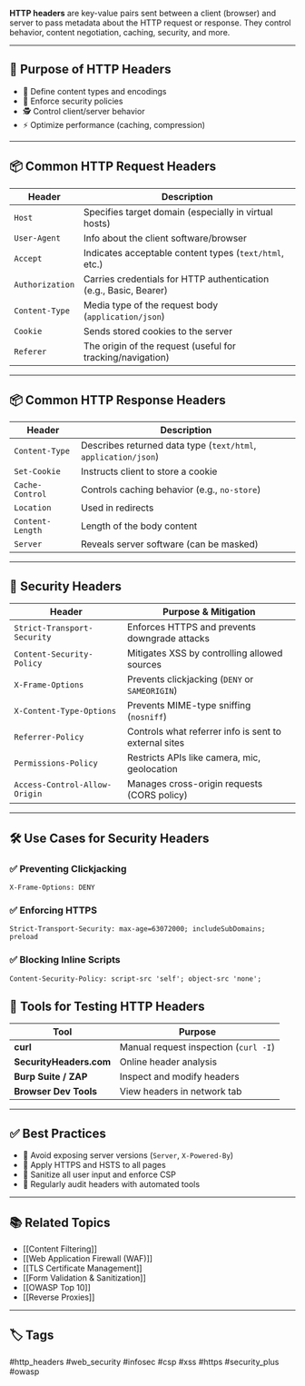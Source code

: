 **HTTP headers** are key-value pairs sent between a client (browser) and server to pass metadata about the HTTP request or response. They control behavior, content negotiation, caching, security, and more.

---

## 🎯 Purpose of HTTP Headers

- 📄 Define content types and encodings
- 🔐 Enforce security policies
- 🕵️ Control client/server behavior
- ⚡ Optimize performance (caching, compression)

---

## 📦 Common HTTP Request Headers

| Header                | Description                                           |
|------------------------|-------------------------------------------------------|
| `Host`                 | Specifies target domain (especially in virtual hosts) |
| `User-Agent`           | Info about the client software/browser                |
| `Accept`               | Indicates acceptable content types (`text/html`, etc.)|
| `Authorization`        | Carries credentials for HTTP authentication (e.g., Basic, Bearer) |
| `Content-Type`         | Media type of the request body (`application/json`)   |
| `Cookie`               | Sends stored cookies to the server                    |
| `Referer`              | The origin of the request (useful for tracking/navigation) |

---

## 📦 Common HTTP Response Headers

| Header                  | Description                                             |
|--------------------------|---------------------------------------------------------|
| `Content-Type`           | Describes returned data type (`text/html`, `application/json`) |
| `Set-Cookie`             | Instructs client to store a cookie                      |
| `Cache-Control`          | Controls caching behavior (e.g., `no-store`)            |
| `Location`               | Used in redirects                                       |
| `Content-Length`         | Length of the body content                              |
| `Server`                 | Reveals server software (can be masked)                 |

---

## 🔐 Security Headers

| Header                     | Purpose & Mitigation                                |
|----------------------------|------------------------------------------------------|
| `Strict-Transport-Security` | Enforces HTTPS and prevents downgrade attacks       |
| `Content-Security-Policy`  | Mitigates XSS by controlling allowed sources         |
| `X-Frame-Options`          | Prevents clickjacking (`DENY` or `SAMEORIGIN`)       |
| `X-Content-Type-Options`   | Prevents MIME-type sniffing (`nosniff`)              |
| `Referrer-Policy`          | Controls what referrer info is sent to external sites|
| `Permissions-Policy`       | Restricts APIs like camera, mic, geolocation          |
| `Access-Control-Allow-Origin` | Manages cross-origin requests (CORS policy)       |

---

## 🛠 Use Cases for Security Headers

### ✅ Preventing Clickjacking

```http
X-Frame-Options: DENY
```

### ✅ Enforcing HTTPS

```
Strict-Transport-Security: max-age=63072000; includeSubDomains; preload
```

### ✅ Blocking Inline Scripts

```
Content-Security-Policy: script-src 'self'; object-src 'none';
```

## 🧪 Tools for Testing HTTP Headers

|Tool|Purpose|
|---|---|
|**curl**|Manual request inspection (`curl -I`)|
|**SecurityHeaders.com**|Online header analysis|
|**Burp Suite / ZAP**|Inspect and modify headers|
|**Browser Dev Tools**|View headers in network tab|

---

## ✅ Best Practices

- 🚫 Avoid exposing server versions (`Server`, `X-Powered-By`)
- 🔐 Apply HTTPS and HSTS to all pages
- 🧼 Sanitize all user input and enforce CSP
- 🔄 Regularly audit headers with automated tools

---

## 📚 Related Topics

- [[Content Filtering]]
- [[Web Application Firewall (WAF)]]
- [[TLS Certificate Management]]
- [[Form Validation & Sanitization]]
- [[OWASP Top 10]]
- [[Reverse Proxies]]

---

## 🏷 Tags

#http_headers #web_security #infosec #csp #xss #https #security_plus #owasp
